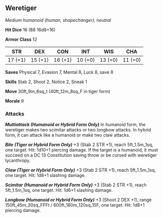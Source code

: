 ## Weretiger

*Medium humanoid (human, shapechanger), neutral*

**Hit Dice** 16 (88 16d8+16)

**Armor Class** 12

| STR     | DEX     | CON     | INT     | WIS     | CHA     |
|---------|---------|---------|---------|---------|---------|
| 17 (+1) | 15 (+1) | 16 (+1) | 10 (+0) | 13 (+0) | 11 (+0) |

**Saves** Physical 7, Evasion 7, Mental 8, Luck 8, save 8

**Skills** Stab 2, Shoot 2, Notice 2, Sneak 1

**Move** 30ft\_9m\_6sq\_t (40ft\_12m\_8sq\_F in tiger form)

**Morale** 9

### Attacks

***Multiattack (Humanoid or Hybrid Form Only)*** In humanoid form, the weretiger makes two scimitar attacks or two longbow attacks. In hybrid form, it can attack like a humanoid or make two claw attacks.

***Bite (Tiger or Hybrid Form Only)*** +3 (Stab 2 STR +1), reach 5ft\_1.5m\_1sq, one target. Hit: 1d10+1 piercing damage. If the target is a humanoid, it must succeed on a DC 13 Constitution saving throw or be cursed with weretiger lycanthropy.

***Claw (Tiger or Hybrid Form Only)*** +3 (Stab 2 STR +1), reach 5ft\_1.5m\_1sq, one target. Hit: 1d8+1 slashing damage.

***Scimitar (Humanoid or Hybrid Form Only)*** +3 (Stab 2 STR +1), reach 5ft\_1.5m\_1sq, one target. Hit: 1d6+1 slashing damage.

***Longbow (Humanoid or Hybrid Form Only)*** +3 (Shoot 2 DEX +1), range 150ft\_45m\_30sq\_FFFt / 600ft\_180m\_120sq\_15F, one target. Hit: 1d8+1 piercing damage.

